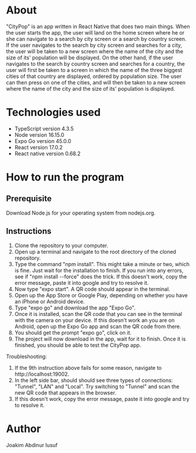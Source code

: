 # About

"CityPop" is an app written in React Native that does two main things. When the user starts the app, the user will land on the home screen where he or she can navigate to a search by city screen or a search by country screen. If the user navigates to the search by city screen and searches for a city, the user will be taken to a new screen where the name of the city and the size of its' population will be displayed. On the other hand, if the user navigates to the search by country screen and searches for a country, the user will first be taken to a screen in which the name of the three biggest cities of that country are displayed, ordered by population size. The user can then press on one of the cities, and will then be taken to a new screen where the name of the city and the size of its' population is displayed.

# Technologies used

- TypeScript version 4.3.5
- Node version 16.15.0
- Expo Go version 45.0.0
- React version 17.0.2
- React native version 0.68.2

# How to run the program

## Prerequisite 

Download Node.js for your operating system from nodejs.org. 

## Instructions

1. Clone the repository to your computer.
2. Open up a terminal and navigate to the root directory of the cloned repository. 
3. Type the command "npm install". This might take a minute or two, which is fine. Just wait for the installation to finish. If you run into any errors, see if "npm install --force" does the trick. If this doesn't work, copy the error message, paste it into google and try to resolve it. 
4. Now type "expo start". A QR code should appear in the terminal.
5. Open up the App Store or Google Play, depending on whether you have an iPhone or Android device. 
6. Type "expo go" and download the app "Expo Go".
7. Once it is installed, scan the QR code that you can see in the terminal with the camera on your device. If this doesn't work an you are on Android, open up the Expo Go app and scan the QR code from there.
8. You should get the prompt "expo go", click on it.
9. The project will now download in the app, wait for it to finish. Once it is finished, you should be able to test the CityPop app.

Troubleshooting: 
1. If the 9th instruction above fails for some reason, navigate to http://localhost:19002.
2. In the left side bar, should should see three types of connections: "Tunnel", "LAN" and "Local". Try switching to "Tunnel" and scan the new QR code that appears in the browser. 
3. If this doesn't work, copy the error message, paste it into google and try to resolve it. 

# Author

Joakim Abdinur Iusuf
